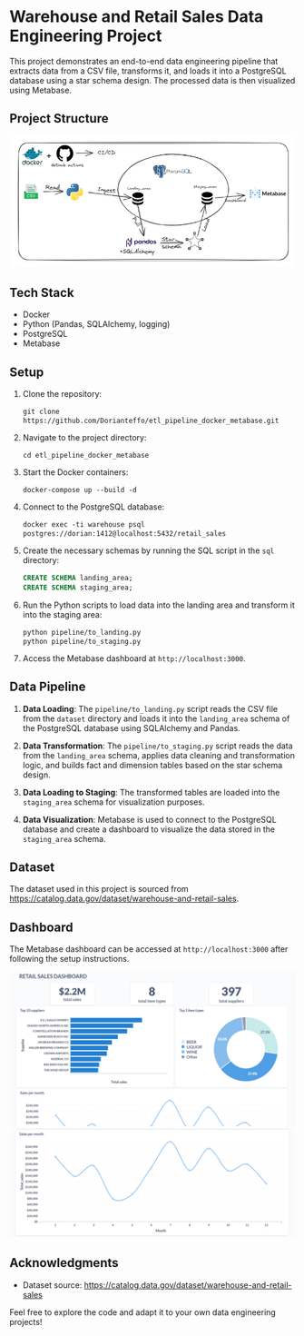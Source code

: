 # Warehouse and Retail Sales Data Engineering Project

This project demonstrates an end-to-end data engineering pipeline that extracts data from a CSV file, transforms it, and loads it into a PostgreSQL database using a star schema design. The processed data is then visualized using Metabase.

## Project Structure
![dashboard1.PNG](assets/architecture.PNG)

## Tech Stack

- Docker
- Python (Pandas, SQLAlchemy, logging)
- PostgreSQL
- Metabase

## Setup

1. Clone the repository:
   ```
   git clone https://github.com/Dorianteffo/etl_pipeline_docker_metabase.git
   ```

2. Navigate to the project directory:
   ```
   cd etl_pipeline_docker_metabase
   ```

3. Start the Docker containers:
   ```
   docker-compose up --build -d
   ```

4. Connect to the PostgreSQL database:
   ```
   docker exec -ti warehouse psql postgres://dorian:1412@localhost:5432/retail_sales
   ```

5. Create the necessary schemas by running the SQL script in the `sql` directory:
   ```sql
   CREATE SCHEMA landing_area;
   CREATE SCHEMA staging_area;
   ```

6. Run the Python scripts to load data into the landing area and transform it into the staging area:
   ```
   python pipeline/to_landing.py
   python pipeline/to_staging.py
   ```

7. Access the Metabase dashboard at `http://localhost:3000`.

## Data Pipeline

1. **Data Loading**: The `pipeline/to_landing.py` script reads the CSV file from the `dataset` directory and loads it into the `landing_area` schema of the PostgreSQL database using SQLAlchemy and Pandas.

2. **Data Transformation**: The `pipeline/to_staging.py` script reads the data from the `landing_area` schema, applies data cleaning and transformation logic, and builds fact and dimension tables based on the star schema design.

3. **Data Loading to Staging**: The transformed tables are loaded into the `staging_area` schema for visualization purposes.

4. **Data Visualization**: Metabase is used to connect to the PostgreSQL database and create a dashboard to visualize the data stored in the `staging_area` schema.

## Dataset

The dataset used in this project is sourced from https://catalog.data.gov/dataset/warehouse-and-retail-sales.

## Dashboard

The Metabase dashboard can be accessed at `http://localhost:3000` after following the setup instructions.

![dashboard1.PNG](assets/metabase_dashboard_1.PNG)
![dashboard2.PNG](assets/metabase_dashboard_2.PNG)


## Acknowledgments

- Dataset source: https://catalog.data.gov/dataset/warehouse-and-retail-sales

Feel free to explore the code and adapt it to your own data engineering projects!


